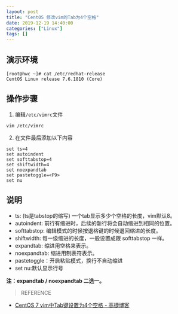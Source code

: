```yaml
---
layout: post
title: "CentOS 修改vim的Tab为4个空格"
date: 2019-12-19 14:40:00
categories: ["Linux"]
tags: []
---
```

## 演示环境
```shell
[root@hwc ~]# cat /etc/redhat-release
CentOS Linux release 7.6.1810 (Core)
```

## 操作步骤
1. 编辑`/etc/vimrc`文件
```shell
vim /etc/vimrc
```
2. 在文件最后添加以下内容<!--more-->
```shell
set ts=4
set autoindent
set softtabstop=4
set shiftwidth=4
set noexpandtab
set pastetoggle=<F9>
set nu
```

## 说明
- ts:  (ts是tabstop的缩写) 一个tab显示多少个空格的长度，vim默认8。
- autoindent:  前行有缩进时，后续的新行将会自动缩进到相同的位置。
- softtabstop:  编辑模式的时候按退格键的时候退回缩进的长度。
- shiftwidth:  每一级缩进的长度，一般设置成跟 softtabstop 一样。
- expandtab:  缩进用空格来表示。
- noexpandtab:  缩进用制表符表示。
- pastetoggle：开启粘贴模式，换行不自动缩进
- set nu:默认显示行号

**注：expandtab / noexpandtab 二选一。**
> REFERENCE
- <a href="https://gaojie.me/post/96.html">CentOS 7 vim中Tab键设置为4个空格 - 高捷博客</a>